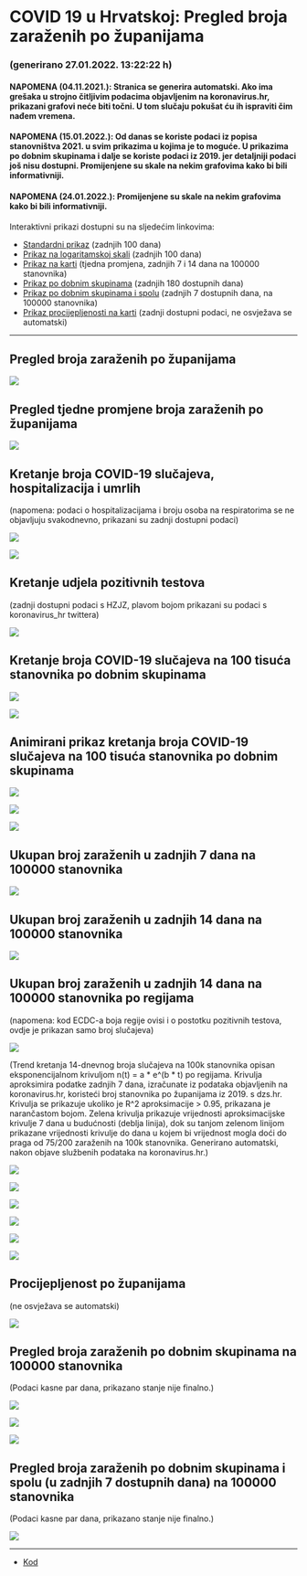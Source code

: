 # COVID 19 u Hrvatskoj: Pregled broja zaraženih po županijama

### (generirano 27.01.2022. 13:22:22 h)

#### NAPOMENA (04.11.2021.): Stranica se generira automatski. Ako ima grešaka u strojno čitljivim podacima objavljenim na koronavirus.hr, prikazani grafovi neće biti točni. U tom slučaju pokušat ću ih ispraviti čim nađem vremena.

#### NAPOMENA (15.01.2022.): Od danas se koriste podaci iz popisa stanovništva 2021. u svim prikazima u kojima je to moguće. U prikazima po dobnim skupinama i dalje se koriste podaci iz 2019. jer detaljniji podaci još nisu dostupni. Promijenjene su skale na nekim grafovima kako bi bili informativniji.

#### NAPOMENA (24.01.2022.): Promijenjene su skale na nekim grafovima kako bi bili informativniji.

Interaktivni prikazi dostupni su na sljedećim linkovima:

- [Standardni prikaz](html/index.html) (zadnjih 100 dana)
- [Prikaz na logaritamskoj skali](html/index_log.html) (zadnjih 100 dana)
- [Prikaz na karti](html/index_map.html) (tjedna promjena, zadnjih 7 i 14 dana na 100000 stanovnika)
- [Prikaz po dobnim skupinama](html/index_per_age.html) (zadnjih 180 dostupnih dana)
- [Prikaz po dobnim skupinama i spolu](html/index_pyramid.html) (zadnjih 7 dostupnih dana, na 100000 stanovnika)
- [Prikaz procijepljenosti na karti](html/index_vaccination.html) (zadnji dostupni podaci, ne osvježava se automatski)

-----

## Pregled broja zaraženih po županijama

![](img/2022_01_26_line_plots.png)

## Pregled tjedne promjene broja zaraženih po županijama

![](img/2022_01_26_map.png)

## Kretanje broja COVID-19 slučajeva, hospitalizacija i umrlih

(napomena: podaci o hospitalizacijama i broju osoba na respiratorima se ne objavljuju svakodnevno, prikazani su zadnji dostupni podaci)

![](img/2022_01_26_cases_hospitalisations_deaths.png)

![](img/2022_01_26_cases_hospitalisations_deaths_log.png)

## Kretanje udjela pozitivnih testova

(zadnji dostupni podaci s HZJZ, plavom bojom prikazani su podaci s koronavirus_hr twittera)

![](img/2022_01_26_percentage_positive_tests.png)

## Kretanje broja COVID-19 slučajeva na 100 tisuća stanovnika po dobnim skupinama

![](img/2022_01_26_cases_per_age_group_lines.png)

![](img/2022_01_26_cases_per_age_group_lines_log.png)

## Animirani prikaz kretanja broja COVID-19 slučajeva na 100 tisuća stanovnika po dobnim skupinama

![](img/2022_01_26anim_aug_1200.gif)

![](img/anim_cases_2022_01_26_vs_2020.gif)

![](img/2022_01_26all_counties_dots.png)

## Ukupan broj zaraženih u zadnjih 7 dana na 100000 stanovnika

![](img/2022_01_26_map_7_day_per_100k.png)

## Ukupan broj zaraženih u zadnjih 14 dana na 100000 stanovnika

![](img/2022_01_26_map_14_day_per_100k.png)

## Ukupan broj zaraženih u zadnjih 14 dana na 100000 stanovnika po regijama

(napomena: kod ECDC-a boja regije ovisi i o postotku pozitivnih testova, ovdje je prikazan samo broj slučajeva)

![](img/2022_01_26_map_14_day_per_100k_region.png)

(Trend kretanja 14-dnevnog broja slučajeva na 100k stanovnika opisan eksponencijalnom krivuljom n(t) = a * e^(b * t) po regijama. Krivulja aproksimira podatke zadnjih 7 dana, izračunate iz podataka objavljenih na koronavirus.hr, koristeći broj stanovnika po županijama iz 2019. s dzs.hr. Krivulja se prikazuje ukoliko je R^2 aproksimacije > 0.95, prikazana je narančastom bojom. Zelena krivulja prikazuje vrijednosti aproksimacijske krivulje 7 dana u budućnosti (deblja linija), dok su tanjom zelenom linijom prikazane vrijednosti krivulje do dana u kojem bi vrijednost mogla doći do praga od 75/200 zaraženih na 100k stanovnika. Generirano automatski, nakon objave službenih podataka na koronavirus.hr.)

![](img/2022_01_26_current_Jadranska_Hrvatska.png)

![](img/2022_01_26_current_Panonska_Hrvatska.png)

![](img/2022_01_26_current_Grad_Zagreb.png)

![](img/2022_01_26_current_Sjeverna_Hrvatska.png)

![](img/2022_01_26_current_Republika_Hrvatska.png)

![](img/2022_01_26_cases_hospitalisations_deaths_Republika_Hrvatska.png)

## Procijepljenost po županijama

(ne osvježava se automatski)

![](img/2022_01_26_vaccination.png)

## Pregled broja zaraženih po dobnim skupinama na 100000 stanovnika

(Podaci kasne par dana, prikazano stanje nije finalno.)

![](img/2022_01_26_per_age_group.png)

![](img/2022_01_26_per_age_group_all_0.png)

![](img/2022_01_26_per_age_group_all_1.png)

## Pregled broja zaraženih po dobnim skupinama i spolu (u zadnjih 7 dostupnih dana) na 100000 stanovnika

(Podaci kasne par dana, prikazano stanje nije finalno.)

![](img/2022_01_26_pyramid.png)

-----

- [Kod](https://github.com/ppalasek/covid_plots_croatia)

